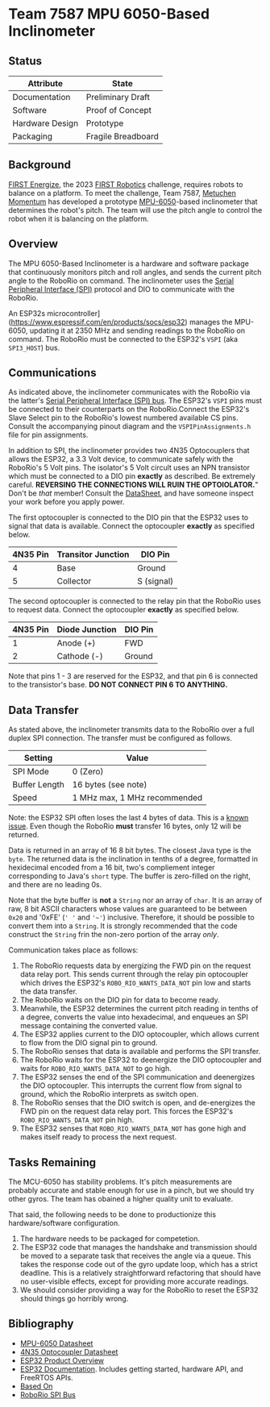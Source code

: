 # Team 7587 MPU 6050-Based Inclinometer

## Status

| Attribute | State |
| --------- | ----- |
| Documentation | Preliminary Draft |
| Software | Proof of Concept |
| Hardware Design | Prototype |
| Packaging | Fragile Breadboard |

## Background

[FIRST Energize](https://info.firstinspires.org/first-energize-season?utm_source=first-inspires&utm_medium=about-frc&utm_campaign=fir-registration-023),
the 2023 [FIRST Robotics](https://www.firstinspires.org/)
challenge, requires robots to balance on a platform. To meet the challenge,
Team 7587, [Metuchen Momentum](https://www.metuchenmomentum.org/) has developed
a prototype [MPU-6050](https://www.albany.edu/faculty/dsaha/teach/2020Fall_ECE553/resources/MPU-6000-Datasheet1.pdf)-based
inclinometer that determines the robot's pitch. The team will use the pitch
angle to control the robot when it is balancing on the platform.

## Overview

The MPU 6050-Based Inclinometer is a hardware and software package that continuously
monitors pitch and roll angles, and sends the current pitch angle to the RoboRio on
command. The inclinometer uses the
[Serial Peripheral Interface (SPI)](https://en.wikipedia.org/wiki/Serial_Peripheral_Interface)
protocol and DIO to communicate with the RoboRio.

An ESP32s microcontroller](https://www.espressif.com/en/products/socs/esp32) manages
the MPU-6050, updating it at 2350 MHz and sending readings to the RoboRio on command.
The RoboRio must be connected to the ESP32's `VSPI` (aka `SPI3_HOST`) bus. 

## Communications

As indicated above, the inclinometer communicates with the RoboRio via the latter's
[Serial Peripheral Interface (SPI) bus](https://docs.wpilib.org/en/stable/docs/hardware/sensors/serial-buses.html#spi).
The ESP32's `VSPI` pins must be connected to their counterparts on the RoboRio.Connect the ESP32's Slave Select pin
to the RoboRio's lowest numbered available CS pins. Consult the accompanying pinout diagram and the
`VSPIPinAssignments.h` file for pin assignments.

In addition to SPI, the inclinometer provides two 4N35 Optocouplers that allows the ESP32, a 3.3 Volt
device, to communicate safely with the RoboRio's 5 Volt pins. The isolator's 5 Volt
circult uses an NPN transistor which must be connected to a DIO pin **exactly** as described.
Be extremely careful. **REVERSING THE CONNECTIONS WILL RUIN THE OPTOIOLATOR.**" Don't be *that* member!
Consult the [DataSheet](https://www.vishay.com/docs/81181/4n35.pdf), and have someone inspect your
work before you apply power.

The first optocoupler is connected to the DIO pin that the ESP32 uses to signal that
data is available.
Connect the optocoupler **exactly** as specified below.

| 4N35 Pin | Transitor Junction | DIO Pin |
| -------- | ------------------ | ------- |
|        4 | Base               | Ground  |
|        5 | Collector          | S (signal) |

The second optocoupler is connected to the relay pin that the RoboRio uses to request data.
Connect the optocoupler **exactly** as specified below.

| 4N35 Pin | Diode Junction | DIO Pin |
| -------- | -------------- | ------- |
|        1 | Anode (+)      | FWD     |
|        2 | Cathode (-)    | Ground  |


Note that pins 1 - 3 are reserved for the ESP32, and that pin 6 is connected to the
transistor's base. **DO NOT CONNECT PIN 6 TO ANYTHING.**

## Data Transfer

As stated above, the inclinometer transmits data to the RoboRio over a full duplex
SPI connection. The transfer must be configured as follows.

| Setting | Value |
| ------- | ----- |
| SPI Mode | 0 (Zero) |
| Buffer Length | 16 bytes (see note) |
| Speed | 1 MHz max, 1 MHz recommended |

Note: the ESP32 SPI often loses the last 4 bytes of data. This is a
[known issue](https://www.esp32.com/viewtopic.php?t=7339). Even
though the RoboRio **must** transfer 16 bytes, only 12 will be
returned.

Data is returned in an array of 16 8 bit bytes. The closest
Java type is the `byte`. The returned data is the inclination in
tenths of a degree, formatted in hexidecimal encoded from a
16 bit, two's compliement integer corresponding to Java's
`short` type. The buffer is zero-filled on the right, and
there are no leading 0s. 

Note that the byte buffer is **not** a `String` nor an array of `char`.
It is an array of raw, 8 bit ASCII characters whose values are guaranteed
to be between `0x20` and '0xFE' (`' '` and `'~'`) inclusive. Therefore,
it should be possible to convert them into a `String`. It is strongly
recommended that the code construct the `String` frin the non-zero portion of the
array *only*.

Communication takes place as follows:

1. The RoboRio requests data by energizing the FWD pin on the
   request data relay port. This sends current through the relay
   pin optocoupler which drives the ESP32's `ROBO_RIO_WANTS_DATA_NOT`
   pin low and starts the data transfer.
2. The RoboRio waits on the DIO pin for data to become ready.
3. Meanwhile, the ESP32 determines the current pitch reading in tenths of a
   degree, converts the value into hexadecimal, and enqueues an
   SPI message containing the converted value.
3. The ESP32 applies current to the DIO optocoupler, which
   allows current to flow from the DIO signal pin to ground.
4. The RoboRio senses that data is available and performs the
   SPI transfer.
5. The RoboRio waits for the ESP32 to deenergize the DIO
   optocoupler and waits for `ROBO_RIO_WANTS_DATA_NOT` to
   go high.
6. The ESP32 senses the end of the SPI communication and
   deenergizes the DIO optocoupler. This interrupts the
   current flow from signal to ground, which the RoboRio
   interprets as switch open.
7. The RoboRio senses that the DIO switch is open, and de-energizes
   the FWD pin on the request data relay port. This forces the
   ESP32's `ROBO_RIO_WANTS_DATA_NOT` pin high.
8. The ESP32 senses that `ROBO_RIO_WANTS_DATA_NOT` has gone high
   and makes itself ready to process the next request.

## Tasks Remaining

The MCU-6050 has stability problems. It's pitch measurements are
probably accurate and stable enough for use in a pinch, but we should
try other gyros. The team has obained a higher quality unit to evaluate.

That said, the following needs to be done to productionize this
hardware/software configuration.

1. The hardware needs to be packaged for competetion. 
2. The ESP32 code that manages the handshake and transmission should
   be moved to a separate task that receives the angle via a queue. This
   takes the response code out of the gyro update loop, which has a strict
   deadline. This is a relatively straightforward refactoring that should have
   no user-visible effects, except for providing more accurate readings.
3. We should consider providing a way for the RoboRio to reset the ESP32
   should things go horribly wrong.

## Bibliography

* [MPU-6050 Datasheet](https://www.albany.edu/faculty/dsaha/teach/2020Fall_ECE553/resources/MPU-6000-Datasheet1.pdf)
* [4N35 Optocoupler Datasheet](https://www.vishay.com/docs/81181/4n35.pdf)
* [ESP32 Product Overview](https://www.espressif.com/en/products/socs/esp32)
* [ESP32 Documentation](https://docs.espressif.com/projects/esp-idf/en/latest/esp32/get-started/index.html). Includes
  getting started, hardware API, and FreeRTOS APIs.
* [Based On](https://dronebotworkshop.com/mpu-6050-level/)
* [RoboRio SPI Bus](https://docs.wpilib.org/en/stable/docs/hardware/sensors/serial-buses.html#spi)


